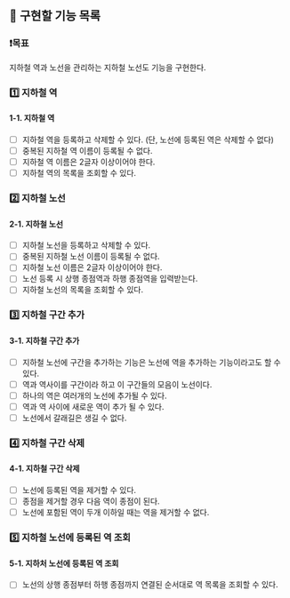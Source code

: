 ## 🔧 구현할 기능 목록

### ❗️목표

지하철 역과 노선을 관리하는 지하철 노선도 기능을 구현한다.

### 1️⃣ 지하철 역

#### 1-1. 지하철 역

- [ ] 지하철 역을 등록하고 삭제할 수 있다. (단, 노선에 등록된 역은 삭제할 수 없다)
- [ ] 중복된 지하철 역 이름이 등록될 수 없다.
- [ ] 지하철 역 이름은 2글자 이상이어야 한다.
- [ ] 지하철 역의 목록을 조회할 수 있다.

### 2️⃣ 지하철 노선

#### 2-1.  지하철 노선

- [ ] 지하철 노선을 등록하고 삭제할 수 있다.
- [ ] 중복된 지하철 노선 이름이 등록될 수 없다.
- [ ] 지하철 노선 이름은 2글자 이상이어야 한다.
- [ ] 노선 등록 시 상행 종점역과 하행 종점역을 입력받는다.
- [ ] 지하철 노선의 목록을 조회할 수 있다.

### 3️⃣ 지하철 구간 추가

#### 3-1. 지하철 구간 추가

- [ ] 지하철 노선에 구간을 추가하는 기능은 노선에 역을 추가하는 기능이라고도 할 수 있다.
- [ ] 역과 역사이를 구간이라 하고 이 구간들의 모음이 노선이다.
- [ ] 하나의 역은 여러개의 노선에 추가될 수 있다.
- [ ] 역과 역 사이에 새로운 역이 추가 될 수 있다.
- [ ] 노선에서 갈래길은 생길 수 없다.

### 4️⃣ 지하철 구간 삭제

#### 4-1. 지하철 구간 삭제

- [ ] 노선에 등록된 역을 제거할 수 있다.
- [ ] 종점을 제거할 경우 다음 역이 종점이 된다.
- [ ] 노선에 포함된 역이 두개 이하일 때는 역을 제거할 수 없다.

### 5️⃣ 지하철 노선에 등록된 역 조회

#### 5-1. 지하처 노선에 등록된 역 조회

- [ ] 노선의 상행 종점부터 하행 종점까지 연결된 순서대로 역 목록을 조회할 수 있다.



